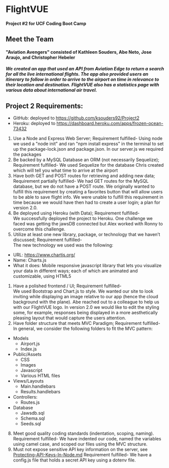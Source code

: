 # FlightVUE

#### Project #2 for UCF Coding Boot Camp

## Meet the Team 
#### "Aviation Avengers" consisted of Kathleen Souders, Abe Neto, Jose Araujo, and Christopher Hebeler

##### We created an app that used an API from Aviation Edge to return a search for all the live international flights. The app also provided users an itinerary to follow in order to arrive to the airport on time in relevance to their location and destination. FlightVUE also has a statistics page with various data about international air travel.


## Project 2 Requirements:
* GitHub: deployed to https://github.com/ksouders92/Project2
* Heroku: deployed to https://dashboard.heroku.com/apps/frozen-ocean-73432
1. Use a Node and Express Web Server;
Requirement fulfilled- Using node we used a "node init" and ran "npm install express"  in the terminal to set up the package-lock.json and package.json. In our server.js we required the packages
1. Be backed by a MySQL Database an ORM (not necessarily Sequelize);
Requirement fulfilled-  We used Sequelize for the database Chris created which will tell you what time to arrive at the airport 
1. Have both GET and POST routes for retrieving and adding new data;
Requirement partially fulfilled-  We had GET routes for the MySQL database, but we do not have a POST route. We originally wanted to fulfill this requirement by creating a favorites button that will allow users to be able to save flight info. We were unable to fulfill this requirement in time because we would have then had to create a user login; a plan for version 2.0.
1. Be deployed using Heroku (with Data);
Requirement fulfilled-  
We successfully deployed the project to Heroku. One challenge we faced was getting the jawsDB connected but Alex worked with Ronny to overcome this challenge.
1. Utilize at least one new library, package, or technology that we haven’t discussed;
Requirement fulfilled-  
The new technology we used was the following:
 * URL: https://www.chartjs.org/
 * Name: Charts.js
 * What it does: Mobile responsive javascript library that lets you visualize your data in different ways; each of which are animated and customizable, using HTML5
1. Have a polished frontend / UI;
Requirement fulfilled-  
We used Bootstrap and Chart.js to style. We wanted our site to look inviting while displaying an image relative to our app (hence the cloud background with the plane). Abe reached out to a colleague to help us with our FlightVUE logo. In version 2.0 we would like to edit the styling some, for example, responses being displayed in a more aesthetically pleasing layout that would capture the users attention.
1. Have folder structure that meets MVC Paradigm;
Requirement fulfilled-  
In general, we consider the following folders to fit the MVC pattern:
* Models
  * Airport.js
  * Index.js
* Public/Assets
  * CSS
  *	Images
  * Javascript
  * Various HTML files
* Views/Layouts
   * Main.handlebars
   * Results.handlebars
* Controllers:	
  * Routes.js
* Database 
  * Jawsdb.sql
  * Schema.sql
  * Seeds.sql 
8. Meet good quality coding standards (indentation, scoping, naming).
Requirement fulfilled- We have indented our code, named the variables using camel case, and scoped our files using the MVC structure.
9. Must not expose sensitive API key information on the server, see [Protecting-API-Keys-In-Node.md](../../../10-nodejs/03-Supplemental/Protecting-API-Keys-In-Node.md)
Requirement fulfilled-  We have a config.js file that holds a secret API key using a dotenv file.

